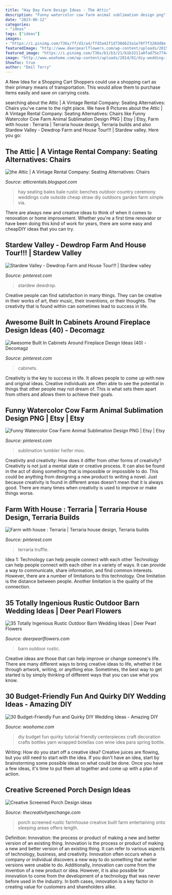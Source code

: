 ```yaml
---
title: "Hay Day Farm Design Ideas - The Attic"
description: "Funny watercolor cow farm animal sublimation design png"
date: "2023-06-12"
categories:
- "ideas"
tags: ["ideas"]
images:
- "https://i.pinimg.com/736x/ff/d3/a4/ffd3a42f1d730d623a1e70f7f328dd8e.jpg"
featuredImage: "http://www.deerpearlflowers.com/wp-content/uploads/2015/08/Wedding-Ideas-Set-in-the-Outdoor-Rustic-Barn-Wedding.jpg"
featured_image: "https://i.pinimg.com/736x/b1/b3/21/b1b3211a0fad75e774a6eab17b89013a.jpg"
image: "http://www.woohome.com/wp-content/uploads/2014/01/diy-wedding-ideas-16-2.jpg"
ShowToc: true
author: "Emil Terry"
---
```



A New Idea for a Shopping Cart
Shoppers could use a shopping cart as their primary means of transportation. This would allow them to purchase items easily and save on carrying costs.

	

		
searching about the Attic | A Vintage Rental Company: Seating Alternatives: Chairs you've came to the right place. We have 8 Pictures about the Attic | A Vintage Rental Company: Seating Alternatives: Chairs like Funny Watercolor Cow Farm Animal Sublimation Design PNG | Etsy | Etsy, Farm with house : Terraria | Terraria house design, Terraria builds and also Stardew Valley - Dewdrop Farm and House Tour!!! | Stardew valley. Here you go:
		
    
## The Attic | A Vintage Rental Company: Seating Alternatives: Chairs

<img loading=lazy src="http://1.bp.blogspot.com/-oAc1nJLirNA/URxiyGDB5QI/AAAAAAAAB0w/L4s1NmGcH0M/s1600/hay+bales+2.jpg" onerror="this.onerror=null;this.src='https://tse3.mm.bing.net/th?id=OIP.XRU23wtHYFNg7hO3yulWUAHaE8&amp;pid=15.1';" alt="the Attic | A Vintage Rental Company: Seating Alternatives: Chairs">

_Source: atticrentals.blogspot.com_

>hay seating bales bale rustic benches outdoor country ceremony weddings cute outside cheap straw diy outdoors garden farm simple via. 

	

There are always new and creative ideas to think of when it comes to renovation or home improvement. Whether you're a first time renovator or have been doing this kind of work for years, there are some easy and cheapDIY ideas that you can try.

    
## Stardew Valley - Dewdrop Farm And House Tour!!! | Stardew Valley

<img loading=lazy src="https://i.pinimg.com/736x/41/a2/94/41a294c1bd733214991ec0d818d6a963.jpg" onerror="this.onerror=null;this.src='https://tse4.mm.bing.net/th?id=OIP.M7pq17As8vuRopPTZo_rwQHaEe&amp;pid=15.1';" alt="Stardew Valley - Dewdrop Farm and House Tour!!! | Stardew valley">

_Source: pinterest.com_

>stardew dewdrop. 

	

Creative people can find satisfaction in many things. They can be creative in their works of art, their music, their inventions, or their thoughts. The creativity that is found within can sometimes lead to success in life.

    
## Awesome Built In Cabinets Around Fireplace Design Ideas (40) - Decomagz

<img loading=lazy src="https://i.pinimg.com/736x/66/94/6a/66946a9029d04f80136e3a2402af220d.jpg" onerror="this.onerror=null;this.src='https://tse3.mm.bing.net/th?id=OIP.g4pt246Y6LV7Xjl4tEdS5gHaLH&amp;pid=15.1';" alt="Awesome Built In Cabinets Around Fireplace Design Ideas (40) - Decomagz">

_Source: pinterest.com_

>cabinets. 

	

Creativity is the key to success in life. It allows people to come up with new and original ideas. Creative individuals are often able to see the potential in things that other people may not dream of. This is what sets them apart from others and allows them to achieve their goals.

    
## Funny Watercolor Cow Farm Animal Sublimation Design PNG | Etsy | Etsy

<img loading=lazy src="https://i.pinimg.com/736x/ff/d3/a4/ffd3a42f1d730d623a1e70f7f328dd8e.jpg" onerror="this.onerror=null;this.src='https://tse4.mm.bing.net/th?id=OIP.QB40IgtNx5GKrsrCMEWVVAHaJl&amp;pid=15.1';" alt="Funny Watercolor Cow Farm Animal Sublimation Design PNG | Etsy | Etsy">

_Source: pinterest.com_

>sublimation tumbler heifer moo. 

	

Creativity and creativity: How does it differ from other forms of creativity?
Creativity is not just a mental state or creative process. It can also be found in the act of doing something that is impossible or impossible to do. This could be anything from designing a new product to writing a novel. Just because creativity is found in different areas doesn’t mean that it is always good. There are many times when creativity is used to improve or make things worse.

    
## Farm With House : Terraria | Terraria House Design, Terraria Builds

<img loading=lazy src="https://i.pinimg.com/736x/b1/b3/21/b1b3211a0fad75e774a6eab17b89013a.jpg" onerror="this.onerror=null;this.src='https://tse2.mm.bing.net/th?id=OIP.-DeTsk8JJP6-bnKbgIY0ZgHaDw&amp;pid=15.1';" alt="Farm with house : Terraria | Terraria house design, Terraria builds">

_Source: pinterest.com_

>terraria truffle. 

	

Idea 1: Technology can help people connect with each other
Technology can help people connect with each other in a variety of ways. It can provide a way to communicate, share information, and find common interests. However, there are a number of limitations to this technology. One limitation is the distance between people. Another limitation is the quality of the connection.

    
## 35 Totally Ingenious Rustic Outdoor Barn Wedding Ideas | Deer Pearl Flowers

<img loading=lazy src="http://www.deerpearlflowers.com/wp-content/uploads/2015/08/Wedding-Ideas-Set-in-the-Outdoor-Rustic-Barn-Wedding.jpg" onerror="this.onerror=null;this.src='https://tse2.mm.bing.net/th?id=OIP.Z7jOi_JUTDzk_L50W6E97gHaLH&amp;pid=15.1';" alt="35 Totally Ingenious Rustic Outdoor Barn Wedding Ideas | Deer Pearl Flowers">

_Source: deerpearlflowers.com_

>barn outdoor rustic. 

	

Creative ideas are those that can help improve or change someone's life. There are many different ways to bring creative ideas to life, whether it be through artwork, writing, or anything else. Sometimes, the best way to get started is by simply thinking of different ways that you can use what you know.

    
## 30 Budget-Friendly Fun And Quirky DIY Wedding Ideas - Amazing DIY

<img loading=lazy src="http://www.woohome.com/wp-content/uploads/2014/01/diy-wedding-ideas-16-2.jpg" onerror="this.onerror=null;this.src='https://tse1.mm.bing.net/th?id=OIP.eXgKjnNrEQ7c4XXtySoJPAHaWR&amp;pid=15.1';" alt="30 Budget-Friendly Fun and Quirky DIY Wedding Ideas - Amazing DIY">

_Source: woohome.com_

>diy budget fun quirky tutorial friendly centerpieces craft decoration crafts bottles yarn wrapped botellas con wine idea para spring bottle. 

	

Writing: How do you start off a creative idea?
Creative juices are flowing, but you still need to start with the idea.  If you don't have an idea, start by brainstorming some possible ideas on what could be done. Once you have a few ideas, it's time to put them all together and come up with a plan of action.

    
## Creative Screened Porch Design Ideas

<img loading=lazy src="https://www.thecreativityexchange.com/wp-content/uploads/2017/09/Farm-Screened-Porch.jpg" onerror="this.onerror=null;this.src='https://tse4.mm.bing.net/th?id=OIP.gyDjNQ-9Epj5F3xMZKjBUwHaLH&amp;pid=15.1';" alt="Creative Screened Porch Design ideas">

_Source: thecreativityexchange.com_

>porch screened rustic farmhouse creative built farm entertaining onto sleeping areas offers length. 

	

Definition: Innovation: the process or product of making a new and better version of an existing thing.
Innovation is the process or product of making a new and better version of an existing thing. It can refer to various aspects of technology, business, and creativity. Innovation often occurs when a company or individual discovers a new way to do something that earlier versions were unable to do. Additionally, innovation can come from the invention of a new product or idea. However, it is also possible for innovation to come from the development of a technology that was never before used in the industry. In both cases, innovation is a key factor in creating value for customers and shareholders alike.

